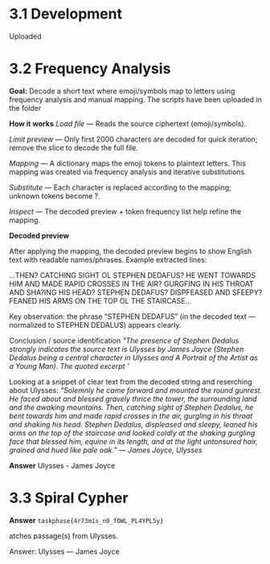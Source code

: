 # 3.1 Development
Uploaded

# 3.2 Frequency Analysis
**Goal:** Decode a short text where emoji/symbols map to letters using frequency analysis and manual mapping.
The scripts have been uploaded in the folder

**How it works**
_Load file_ — Reads the source ciphertext (emoji/symbols).

_Limit preview_ — Only first 2000 characters are decoded for quick iteration; remove the slice to decode the full file.

_Mapping_ — A dictionary maps the emoji tokens to plaintext letters. This mapping was created via frequency analysis and iterative substitutions.

_Substitute_ — Each character is replaced according to the mapping; unknown tokens become ?.

_Inspect_ — The decoded preview + token frequency list help refine the mapping.

**Decoded preview**

After applying the mapping, the decoded preview begins to show English text with readable names/phrases. Example extracted lines:

…THEN? CATCHING SIGHT OL STEPHEN DEDAFUS? HE WENT TOWARDS HIM AND MADE RAPID CROSSES IN THE AIR? GURGFING IN HIS THROAT AND SHA?ING HIS HEAD? STEPHEN DEDAFUS? DISPFEASED AND SFEEPY? FEANED HIS ARMS ON THE TOP OL THE STAIRCASE…

Key observation: the phrase “STEPHEN DEDAFUS” (in the decoded text — normalized to STEPHEN DEDALUS) appears clearly.

Conclusion / source identification
_"The presence of Stephen Dedalus strongly indicates the source text is Ulysses by James Joyce (Stephen Dedalus being a central character in Ulysses and A Portrait of the Artist as a Young Man). The quoted excerpt '_

Looking at a snippet of clear text from the decoded string and reserching about Ulysses:
_“Solemnly he came forward and mounted the round gunrest. He faced about and blessed gravely thrice the tower, the surrounding land and the awaking mountains. Then, catching sight of Stephen Dedalus, he bent towards him and made rapid crosses in the air, gurgling in his throat and shaking his head. Stephen Dedalus, displeased and sleepy, leaned his arms on the top of the staircase and looked coldly at the shaking gurgling face that blessed him, equine in its length, and at the light untonsured hair, grained and hued like pale oak.”
― James Joyce, Ulysses_

**Answer**
 Ulysses -  James Joyce


# 3.3 Spiral Cypher
**Answer**
`taskphase{4r73m1s_n0_fOWL_PL4YPL5y}`



atches passage(s) from Ulysses.

Answer: Ulysses — James Joyce
